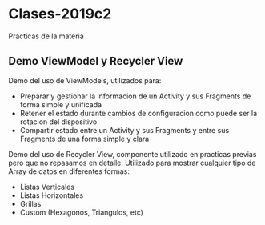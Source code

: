 # Clases-2019c2
Prácticas de la materia

## Demo ViewModel y Recycler View
Demo del uso de ViewModels, utilizados para:
- Preparar y gestionar la informacion de un Activity y sus Fragments de forma simple y unificada
- Retener el estado durante cambios de configuracion como puede ser la rotacion del dispositivo
- Compartir estado entre un Activity y sus Fragments y entre sus Fragments de una forma simple y clara

Demo del uso de Recycler View, componente utilizado en practicas previas pero que no repasamos en detalle. Utilizado para mostrar cualquier tipo de Array de datos en diferentes formas:
- Listas Verticales
- Listas Horizontales
- Grillas
- Custom (Hexagonos, Triangulos, etc)
